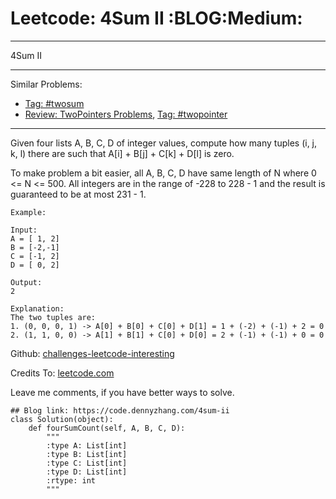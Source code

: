 # Leetcode: 4Sum II     :BLOG:Medium:


---

4Sum II  

---

Similar Problems:  
-   [Tag: #twosum](https://code.dennyzhang.com/tag/twosum)
-   [Review: TwoPointers Problems](https://code.dennyzhang.com/review-twopointer), [Tag: #twopointer](https://code.dennyzhang.com/tag/twopointer)

---

Given four lists A, B, C, D of integer values, compute how many tuples (i, j, k, l) there are such that A[i] + B[j] + C[k] + D[l] is zero.  

To make problem a bit easier, all A, B, C, D have same length of N where 0 <= N <= 500. All integers are in the range of -228 to 228 - 1 and the result is guaranteed to be at most 231 - 1.  

    Example:
    
    Input:
    A = [ 1, 2]
    B = [-2,-1]
    C = [-1, 2]
    D = [ 0, 2]
    
    Output:
    2
    
    Explanation:
    The two tuples are:
    1. (0, 0, 0, 1) -> A[0] + B[0] + C[0] + D[1] = 1 + (-2) + (-1) + 2 = 0
    2. (1, 1, 0, 0) -> A[1] + B[1] + C[0] + D[0] = 2 + (-1) + (-1) + 0 = 0

Github: [challenges-leetcode-interesting](https://github.com/DennyZhang/challenges-leetcode-interesting/tree/master/4sum-ii)  

Credits To: [leetcode.com](https://leetcode.com/problems/4sum-ii/description/)  

Leave me comments, if you have better ways to solve.  

    ## Blog link: https://code.dennyzhang.com/4sum-ii
    class Solution(object):
        def fourSumCount(self, A, B, C, D):
            """
            :type A: List[int]
            :type B: List[int]
            :type C: List[int]
            :type D: List[int]
            :rtype: int
            """